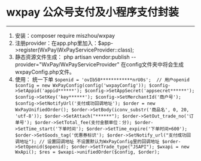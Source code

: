 # wxpay 公众号支付及小程序支付封装
***
1. 安装：composer require miszhou/wxpay
2. 注册provider：在app.php里加入：$app->register(WxPay\WxPayServiceProvider::class);
3. 静态资源文件生成： php artisan vendor:publish --provider="WxPay/WxPayServiceProvider"
   在config文件夹中将会生成wxpayConfig.php文件。
4. 使用：
	统一下单
	``
	$openid = 'ovIb50************nrU0s';  // 用户openid
    $config = new WxPayConfig(config('wxpayConfig'));
    $config->SetAppid('appid******');
    $config->SetAppSecret('appsecret******');
    $config->SetKey('key******');
    $config->SetMerchantId('商户号');
    $config->SetNotifyUrl('支付成功回调地址');
    $order = new WxPayUnifiedOrder();
    $order->SetBody(iconv_substr('商品名', 0, 20, 'utf-8'));
    $order->SetAttach("******");
    $order->SetOut_trade_no('订单号');
    $order->SetTotal_fee(支付金额单位：分);
    $order->SetTime_start('下单时间');
    $order->SetTime_expire('下单时间+600');
    $order->SetGoods_tag('优惠券标识');
    $order->SetNotify_url("支付成功回调地址"); // 设置回调地址 不设置默认为WxPayConfig里的回调地址
    $order->SetOpenid($openid);
    $order->SetTrade_type("JSAPI");
    $wxapi = new WxApi();
    $res = $wxapi->unifiedOrder($config, $order);
    ``
